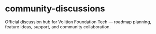 # community-discussions
Official discussion hub for Volition Foundation Tech — roadmap planning, feature ideas, support, and community collaboration.
